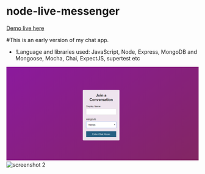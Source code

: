 # node-live-messenger

[Demo live here](https://node-live-messenger.herokuapp.com/)

#This is an early version of my chat app.
- !Language and libraries used: JavaScript, Node, Express, MongoDB and Mongoose, Mocha, Chai, ExpectJS, supertest etc

![screenshot 1](./public/assets/screenshot1.PNG)
![screenshot 2](../master/public/assets/screenshot2.PNG)

